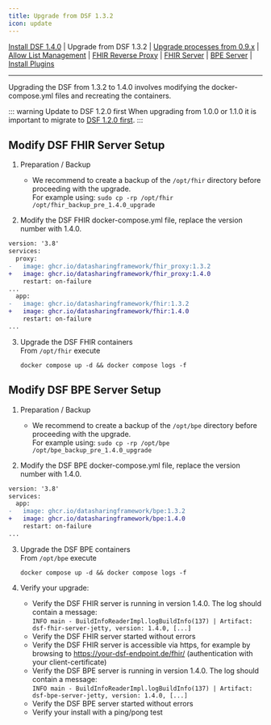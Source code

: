 ```yaml
---
title: Upgrade from DSF 1.3.2
icon: update
---
```

 [Install DSF 1.4.0](/stable/maintain/install.md) | Upgrade from DSF 1.3.2 | [Upgrade processes from 0.9.x](/stable/maintain/upgrade-from-0.md) | [Allow List Management](/stable/maintain/allowList-mgm.md) | [FHIR Reverse Proxy](/stable/maintain/fhir-reverse-proxy/README.md) | [FHIR Server](/stable/maintain/fhir/README.md) | [BPE Server](/stable/maintain/bpe/README.md) | [Install Plugins](/stable/maintain/install-plugins.md)  

---
Upgrading the DSF from 1.3.2 to 1.4.0 involves modifying the docker-compose.yml files and recreating the containers.


::: warning Update to DSF 1.2.0 first
When upgrading from 1.0.0 or 1.1.0 it is important to migrate to [DSF 1.2.0 first](/versions/v1.2.0/maintain/upgrade-from-1).
:::


## Modify DSF FHIR Server Setup
1. Preparation / Backup
    * We recommend to create a backup of the `/opt/fhir` directory before proceeding with the upgrade.  
    For example using: `sudo cp -rp /opt/fhir /opt/fhir_backup_pre_1.4.0_upgrade`

2. Modify the DSF FHIR docker-compose.yml file, replace the version number with 1.4.0.
```diff
version: '3.8'
services:
  proxy:
-   image: ghcr.io/datasharingframework/fhir_proxy:1.3.2
+   image: ghcr.io/datasharingframework/fhir_proxy:1.4.0
    restart: on-failure
...
  app:
-   image: ghcr.io/datasharingframework/fhir:1.3.2
+   image: ghcr.io/datasharingframework/fhir:1.4.0
    restart: on-failure
...
```

3. Upgrade the DSF FHIR containers  
    From `/opt/fhir` execute  
    ```
    docker compose up -d && docker compose logs -f
    ```

## Modify DSF BPE Server Setup
1. Preparation / Backup
    * We recommend to create a backup of the `/opt/bpe` directory before proceeding with the upgrade.  
    For example using: `sudo cp -rp /opt/bpe /opt/bpe_backup_pre_1.4.0_upgrade`

2. Modify the DSF BPE docker-compose.yml file, replace the version number with 1.4.0.
```diff
version: '3.8'
services:
  app:
-   image: ghcr.io/datasharingframework/bpe:1.3.2
+   image: ghcr.io/datasharingframework/bpe:1.4.0
    restart: on-failure
...
```

3. Upgrade the DSF BPE containers  
    From `/opt/bpe` execute  
    ```
    docker compose up -d && docker compose logs -f
    ```

4. Verify your upgrade:
    * Verify the DSF FHIR server is running in version 1.4.0. The log should contain a message:  
        `INFO main - BuildInfoReaderImpl.logBuildInfo(137) | Artifact: dsf-fhir-server-jetty, version: 1.4.0, [...]`
    * Verify the DSF FHIR server started without errors
    * Verify the DSF FHIR server is accessible via https, for example by browsing to https://your-dsf-endpoint.de/fhir/ (authentication with your client-certificate)
    * Verify the DSF BPE server is running in version 1.4.0. The log should contain a message:  
        `INFO main - BuildInfoReaderImpl.logBuildInfo(137) | Artifact: dsf-bpe-server-jetty, version: 1.4.0, [...]`
    * Verify the DSF BPE server started without errors
    * Verify your install with a ping/pong test  
